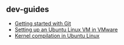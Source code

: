 ## dev-guides

- [Getting started with Git](./guides/git.md)
- [Setting up an Ubuntu Linux VM in VMware](./guides/vm-setup.md)
- [Kernel compilation in Ubuntu Linux](./guides/kernel-compilation.md)
